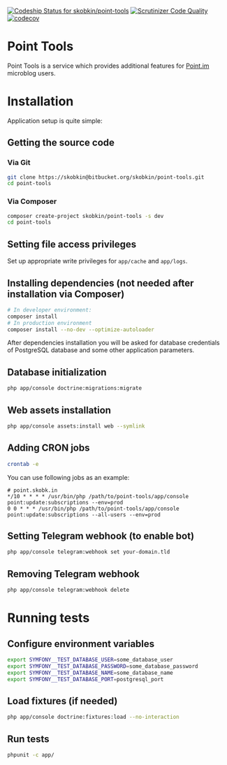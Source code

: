 [ ![Codeship Status for skobkin/point-tools](https://app.codeship.com/projects/bb9fe730-a175-0134-5572-12490b0b4938/status?branch=master)](https://app.codeship.com/projects/189850)
[![Scrutinizer Code Quality](https://scrutinizer-ci.com/b/skobkin/point-tools/badges/quality-score.png?b=master)](https://scrutinizer-ci.com/b/skobkin/point-tools/?branch=master)
[![codecov](https://codecov.io/bb/skobkin/point-tools/branch/master/graph/badge.svg)](https://codecov.io/bb/skobkin/point-tools)

# Point Tools

Point Tools is a service which provides additional features for [Point.im](https://point.im/) microblog users.

# Installation

Application setup is quite simple:

## Getting the source code

### Via Git
```bash
git clone https://skobkin@bitbucket.org/skobkin/point-tools.git
cd point-tools
```

### Via Composer
```bash
composer create-project skobkin/point-tools -s dev
cd point-tools
```

## Setting file access privileges
Set up appropriate write privileges for `app/cache` and `app/logs`.

## Installing dependencies (not needed after installation via Composer)

```bash
# In developer environment:
composer install
# In production environment
composer install --no-dev --optimize-autoloader
```

After dependencies installation you will be asked for database credentials of PostgreSQL database and some other application parameters.

## Database initialization

```bash
php app/console doctrine:migrations:migrate
```

## Web assets installation

```bash
php app/console assets:install web --symlink
```

## Adding CRON jobs

```bash
crontab -e
```

You can use following jobs as an example:

```crontab
# point.skobk.in
*/10 * * * * /usr/bin/php /path/to/point-tools/app/console point:update:subscriptions --env=prod
0 0 * * * /usr/bin/php /path/to/point-tools/app/console point:update:subscriptions --all-users --env=prod
```

## Setting Telegram webhook (to enable bot)

```bash
php app/console telegram:webhook set your-domain.tld
```

## Removing Telegram webhook

```bash
php app/console telegram:webhook delete
```

# Running tests

## Configure environment variables

```bash
export SYMFONY__TEST_DATABASE_USER=some_database_user
export SYMFONY__TEST_DATABASE_PASSWORD=some_database_password
export SYMFONY__TEST_DATABASE_NAME=some_database_name
export SYMFONY__TEST_DATABASE_PORT=postgresql_port
```

## Load fixtures (if needed)

```bash
php app/console doctrine:fixtures:load --no-interaction
```

## Run tests

```bash
phpunit -c app/
```